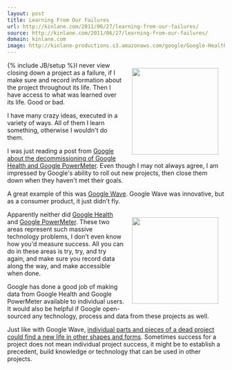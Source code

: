 ```yaml
---
layout: post
title: Learning From Our Failures
url: http://kinlane.com/2011/06/27/learning-from-our-failures/
source: http://kinlane.com/2011/06/27/learning-from-our-failures/
domain: kinlane.com
image: http://kinlane-productions.s3.amazonaws.com/google/Google-Health-Logo.gif
---
```

{% include JB/setup %}<img style="padding: 15px;" src="http://kinlane-productions.s3.amazonaws.com/google/Google-Health-Logo.gif" alt="" width="200" align="right" />I never view closing down a project as a failure, if I make sure and record information about the project throughout its life.  Then I have access to what was learned over its life.  Good or bad.<p></p>
I have many crazy ideas, executed in a variety of ways.  All of them I learn something, otherwise I wouldn't do them.<p></p>
I was just reading a post from <a title="Google about the decommissioning of Google Health and Google PowerMeter" href="http://googleblog.blogspot.com/2011/06/update-on-google-health-and-google.html?utm_source=feedburner&amp;utm_medium=feed&amp;utm_campaign=Feed%3A+blogspot%2FMKuf+%28Official+Google+Blog%29">Google about the decommissioning of Google Health and Google PowerMeter</a>.  Even though I may not always agree, I am impressed by Google's ability to roll out new projects, then close them down when they haven't met their goals.<p></p>
A great example of this was <a title="Google Wave" href="http://www.kinlane.com/2010/09/google-wave-open-source/">Google Wave</a>.  Google Wave was innovative, but as a consumer product, it just didn't fly.<p></p>
<img style="padding: 15px;" src="http://kinlane-productions.s3.amazonaws.com/google/google-powermeter.gif" alt="" width="200" align="right" />Apparently neither did <a title="Google Health" href="http://www.google.com/intl/en-US/health/about/">Google Health</a> and <a title="Google PowerMeter" href="http://www.google.com/powermeter/about/">Google PowerMeter</a>.  These two areas represent such massive technology problems, I don't even know how you'd measure success.  All you can do in these areas is try, try, and try again, and make sure you record data along the way, and make accessible when done.<p></p>
Google has done a good job of making data from Google Health and Google PowerMeter available to individual users.  It would also be helpful if Google open-sourced any technology, process and data from these projects as well.<p></p>
Just like with Google Wave, <a title="Google Wave" href="http://www.kinlane.com/2010/09/google-wave-open-source/">individual parts and pieces of a dead project could find a new life in other shapes and forms</a>.  Sometimes success for a project does not mean individual project success, it might be to establish a precedent, build knowledge or technology that can be used in other projects.
